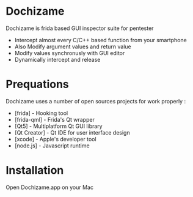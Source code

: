 # Dochizame

Dochizame is frida based GUI inspector suite for pentester 

 - Intercept almost every C/C++ based function from your smartphone 
 - Also Modify argument values and return value
 - Modify values synchronusly with GUI editor 
 - Dynamically intercept and release 

# Prequations 

Dochizame uses a number of open sources projects for work properly : 

* [frida] - Hooking tool 
* [frida-qml] - Frida's Qt wrapper
* [Qt5] - Multiplatform Qt GUI library 
* [Qt Creator] - Qt IDE for user interface design 
* [xcode] - Apple's developer tool
* [node.js] - Javascript runtime 

# Installation 

Open Dochizame.app on your Mac 



